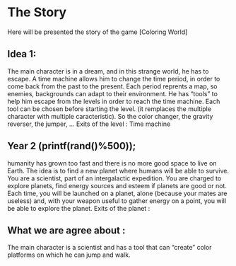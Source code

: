 # The Story

Here will be presented the story of the game [Coloring World]

## Idea 1:
The main character is in a dream, and in this strange world, he has to escape.
A time machine allows him to change the time period, in order to come back from the past to the present.
Each period reprents a map, so enemies, backgrounds can adapt to their environment.
He has “tools” to help him escape from the levels in order to reach the time machine.
Each tool can be chosen before starting the level. (it remplaces the multiple character with multiple caracteristic).
So the color changer, the gravity reverser, the jumper, ...
Exits of the level : Time machine

## Year 2 (printf(rand()%500));
humanity has grown too fast and there is no more good space to live on Earth. The idea is to find a new planet where 
humans will be able to survive. You are a scientist, part of an intergalactic expedition. You are charged to explore 
planets, find energy sources and esteem if planets are good or not. Each time, you will be launched on a planet, alone 
(because your mates are useless) and, with your weapon useful to gather energy on a point, you will be able to explore 
the planet.
Exits of the planet :

## What we are agree about :
The main character is a scientist and has a tool that can “create” color platforms on which he can jump and walk.
